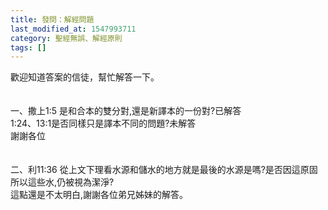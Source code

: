 ```yaml
---
title: 發問：解經問題
last_modified_at: 1547993711
category: 聖經無誤、解經原則
tags: []
---
```


歡迎知道答案的信徒，幫忙解答一下。<br><br><br><!--more-->一、撒上1:5 是和合本的雙分對,還是新譯本的一份對?已解答<br>1:24、13:1是否同樣只是譯本不同的問題?未解答<br>謝謝各位<br><br><br>二、利11:36 從上文下理看水源和儲水的地方就是最後的水源是嗎?是否因這原固所以這些水,仍被視為潔淨?<br>這點還是不太明白,謝謝各位弟兄姊妹的解答。<br><br>
